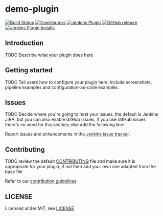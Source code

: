 # demo-plugin

[![Build Status](https://ci.jenkins.io/job/Plugins/job/demo-plugin-plugin/job/master/badge/icon)](https://ci.jenkins.io/job/Plugins/job/demo-plugin-plugin/job/master/)
[![Contributors](https://img.shields.io/github/contributors/jenkinsci/demo-plugin-plugin.svg)](https://github.com/jenkinsci/demo-plugin-plugin/graphs/contributors)
[![Jenkins Plugin](https://img.shields.io/jenkins/plugin/v/demo-plugin.svg)](https://plugins.jenkins.io/demo-plugin)
[![GitHub release](https://img.shields.io/github/release/jenkinsci/demo-plugin-plugin.svg?label=changelog)](https://github.com/jenkinsci/demo-plugin-plugin/releases/latest)
[![Jenkins Plugin Installs](https://img.shields.io/jenkins/plugin/i/demo-plugin.svg?color=blue)](https://plugins.jenkins.io/demo-plugin)

## Introduction

TODO Describe what your plugin does here

## Getting started

TODO Tell users how to configure your plugin here, include screenshots, pipeline examples and 
configuration-as-code examples.

## Issues

TODO Decide where you're going to host your issues, the default is Jenkins JIRA, but you can also enable GitHub issues,
If you use GitHub issues there's no need for this section; else add the following line:

Report issues and enhancements in the [Jenkins issue tracker](https://issues.jenkins-ci.org/).

## Contributing

TODO review the default [CONTRIBUTING](https://github.com/jenkinsci/.github/blob/master/CONTRIBUTING.md) file and make sure it is appropriate for your plugin, if not then add your own one adapted from the base file

Refer to our [contribution guidelines](https://github.com/jenkinsci/.github/blob/master/CONTRIBUTING.md)

## LICENSE

Licensed under MIT, see [LICENSE](LICENSE.md)

